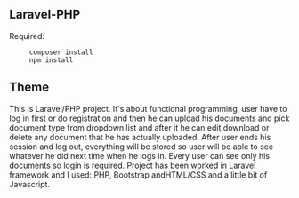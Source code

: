 ## Laravel-PHP

Required:
       
         composer install
         npm install
         
## Theme

This is Laravel/PHP project. It's about functional programming, user have to log in first or do
registration and then he can upload his documents and pick document type from dropdown list and after it he can edit,download or delete any
document that he has actually uploaded. After user ends his session and log out, everything will be
stored so user will be able to see whatever he did next time when he logs in. Every user can see only
his documents so login is required.
Project has been worked in Laravel framework and I used: PHP, Bootstrap andHTML/CSS and
a little bit of Javascript.
         
         
